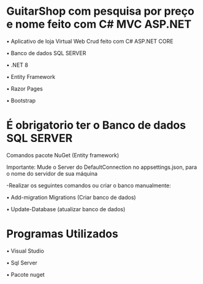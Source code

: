 # GuitarShop com pesquisa por preço e nome feito com C# MVC ASP.NET 

• Aplicativo de loja Virtual Web Crud feito com C# ASP.NET CORE

• Banco de dados SQL SERVER

• .NET 8

• Entity Framework

• Razor Pages

• Bootstrap

# É obrigatorio ter o Banco de dados SQL SERVER
Comandos pacote NuGet (Entity framework)


  Importante: Mude o Server do DefaultConnection no appsettings.json, para o nome do servidor de sua máquina

  -Realizar os seguintes comandos ou criar o banco manualmente:
  
  • Add-migration Migrations (Criar banco de dados)
  
  • Update-Database (atualizar banco de dados)

# Programas Utilizados
• Visual Studio 

• Sql Server

• Pacote nuget
 
  
 
